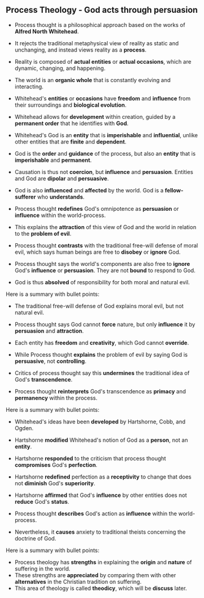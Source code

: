 ## Process Theology - God acts through persuasion
- Process thought is a philosophical approach based on the works of **Alfred North Whitehead**.
- It rejects the traditional metaphysical view of reality as static and unchanging, and instead views reality as a **process**.
- Reality is composed of **actual entities** or **actual occasions**, which are dynamic, changing, and happening.
- The world is an **organic whole** that is constantly evolving and interacting.



- Whitehead's **entities** or **occasions** have **freedom** and **influence** from their surroundings and **biological evolution**.
- Whitehead allows for **development** within creation, guided by a **permanent order** that he identifies with **God**.
- Whitehead's God is an **entity** that is **imperishable** and **influential**, unlike other entities that are **finite** and **dependent**.


- God is the **order** and **guidance** of the process, but also an **entity** that is **imperishable** and **permanent**.
- Causation is thus not **coercion**, but **influence** and **persuasion**. Entities and God are **dipolar** and **persuasive**.
- God is also **influenced** and **affected** by the world. God is a **fellow-sufferer** who **understands**.



- Process thought **redefines** God's omnipotence as **persuasion** or **influence** within the world-process.
- This explains the **attraction** of this view of God and the world in relation to the **problem of evil**.
- Process thought **contrasts** with the traditional free-will defense of moral evil, which says human beings are free to **disobey** or **ignore** God.
- Process thought says the world's components are also free to **ignore** God's **influence** or **persuasion**. They are not **bound** to respond to God.
- God is thus **absolved** of responsibility for both moral and natural evil.


Here is a summary with bullet points:

- The traditional free-will defense of God explains moral evil, but not natural evil.
- Process thought says God cannot **force** nature, but only **influence** it by **persuasion** and **attraction**.
- Each entity has **freedom** and **creativity**, which God cannot **override**.


- While Process thought **explains** the problem of evil by saying God is **persuasive**, not **controlling**.
- Critics of process thought say this **undermines** the traditional idea of God's **transcendence**.
- Process thought **reinterprets** God's transcendence as **primacy** and **permanency** within the process.


Here is a summary with bullet points:

- Whitehead's ideas have been **developed** by Hartshorne, Cobb, and Ogden.
- Hartshorne **modified** Whitehead's notion of God as a **person**, not an **entity**.
- Hartshorne **responded** to the criticism that process thought **compromises** God's **perfection**.
- Hartshorne **redefined** perfection as a **receptivity** to change that does not **diminish** God's **superiority**.
- Hartshorne **affirmed** that God's **influence** by other entities does not **reduce** God's **status**.


- Process thought **describes** God's action as **influence** within the world-process.
- Nevertheless, it **causes** anxiety to traditional theists concerning the doctrine of God.

Here is a summary with bullet points:

- Process theology has **strengths** in explaining the **origin** and **nature** of suffering in the world.
- These strengths are **appreciated** by comparing them with other **alternatives** in the Christian tradition on suffering.
- This area of theology is called **theodicy**, which will be **discuss** later.